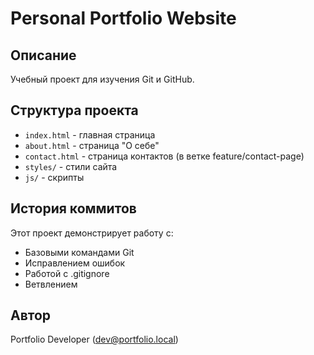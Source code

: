 # Personal Portfolio Website

## Описание
Учебный проект для изучения Git и GitHub.

## Структура проекта
- `index.html` - главная страница
- `about.html` - страница "О себе"
- `contact.html` - страница контактов (в ветке feature/contact-page) 
- `styles/` - стили сайта 
- `js/` - скрипты

## История коммитов
Этот проект демонстрирует работу с: 
- Базовыми командами Git 
- Исправлением ошибок 
- Работой с .gitignore 
- Ветвлением

## Автор
Portfolio Developer (dev@portfolio.local)
